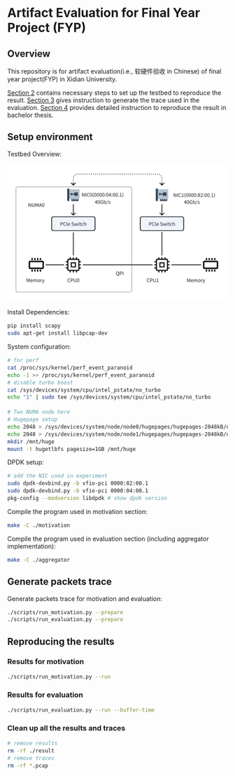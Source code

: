 # Artifact Evaluation for Final Year Project (FYP)

## Overview

This repository is for artifact evaluation(i.e., 软硬件验收 in Chinese) of final year project(FYP) in Xidian University.

[Section 2](#setup-environment) contains necessary steps to set up the testbed to reproduce the result. [Section 3](#generate-packets-trace) gives instruction to generate the trace used in the evaluation. [Section 4](#reproducing-the-results) provides detailed instruction to reproduce the result in bachelor thesis.

## Setup environment

Testbed Overview:

![testbed overview](./platform_illustrate.png)


Install Dependencies:

```bash
pip install scapy
sudo apt-get install libpcap-dev
```

System configuration:

```bash
# for perf
cat /proc/sys/kernel/perf_event_paranoid
echo -1 >> /proc/sys/kernel/perf_event_paranoid
# disable turbo boost
cat /sys/devices/system/cpu/intel_pstate/no_turbo
echo "1" | sudo tee /sys/devices/system/cpu/intel_pstate/no_turbo

# Two NUMA node here
# Hugepage setup
echo 2048 > /sys/devices/system/node/node0/hugepages/hugepages-2048kB/nr_hugepages
echo 2048 > /sys/devices/system/node/node1/hugepages/hugepages-2048kB/nr_hugepages
mkdir /mnt/huge
mount -t hugetlbfs pagesize=1GB /mnt/huge
```

DPDK setup: 
```bash
# add the NIC used in experiment
sudo dpdk-devbind.py -b vfio-pci 0000:82:00.1
sudo dpdk-devbind.py -b vfio-pci 0000:04:00.1
pkg-config --modversion libdpdk # show dpdk version
```

Compile the program used in motivation section:

```bash
make -C ./motivation
```

Compile the program used in evaluation section (including aggregator implementation):

```bash
make -C ./aggregator
```

## Generate packets trace

Generate packets trace for motivation and evaluation:
```bash
./scripts/run_motivation.py --prepare
./scripts/run_evaluation.py --prepare
```

## Reproducing the results

### Results for motivation

```bash
./scripts/run_motivation.py --run
```

### Results for evaluation

```bash
./scripts/run_evaluation.py --run --buffer-time
```

### Clean up all the results and traces

```bash
# remove results
rm -rf ./result
# remove traces 
rm -rf *.pcap
```